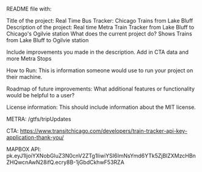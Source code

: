 README file with:

Title of the project: Real Time Bus Tracker: Chicago Trains from Lake Bluff
Description of the project: Real time Metra Train Tracker from Lake Bluff to Chicago's Ogilvie station
What does the current project do?  Shows Trains from Lake Bluff to Ogilvie station

Include improvements you made in the description. Add in CTA data and more Metra Stops

How to Run: This is information someone would use to run your project on their machine.

Roadmap of future improvements: What additional features or functionality would be helpful to a user? 

License information: This should include information about the MIT license. 

METRA: /gtfs/tripUpdates

CTA: https://www.transitchicago.com/developers/train-tracker-api-key-application-thank-you/

MAPBOX API: pk.eyJ1IjoiYXNobGluZ3N0cnV2ZTg1IiwiYSI6ImNsYmd6YTk5ZjBlZXMzcHBnZHQwcnAwN28ifQ.ecry8B-1jGbdCkhwF53RZA
